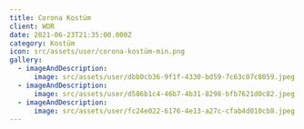 ```yaml
---
title: Corona Kostüm
client: WDR
date: 2021-06-23T21:35:00.000Z
category: Kostüm
icon: src/assets/user/corona-kostüm-min.png
gallery:
  - imageAndDescription:
      image: src/assets/user/dbb0cb36-9f1f-4330-bd59-7c63c07c8059.jpeg
  - imageAndDescription:
      image: src/assets/user/d586b1c4-46b7-4b31-8298-bfb7621d0c82.jpeg
  - imageAndDescription:
      image: src/assets/user/fc24e022-6176-4e13-a27c-cfab4d010cb8.jpeg
---
```

